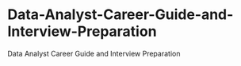 # Data-Analyst-Career-Guide-and-Interview-Preparation
Data Analyst Career Guide and Interview Preparation
